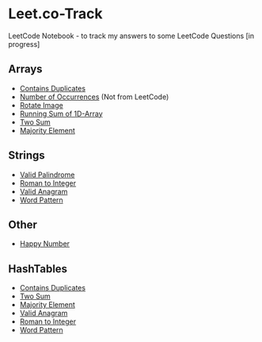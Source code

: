 # Leet.co-Track
LeetCode Notebook - to track my answers to some LeetCode Questions [in progress]

## Arrays
- [Contains Duplicates](https://github.com/alartuka/leet.co-track/blob/main/Arrays/contains_duplicate.py)
- [Number of Occurrences](https://github.com/alartuka/leet.co-track/blob/main/Arrays/number_of_occurrences.py) (Not from LeetCode)
- [Rotate Image](https://github.com/alartuka/leet.co-track/blob/main/Arrays/rotate_image.py)
- [Running Sum of 1D-Array](https://github.com/alartuka/leet.co-track/blob/main/Arrays/running_sum_of_1d_array.py)
- [Two Sum](https://github.com/alartuka/leet.co-track/blob/main/Arrays/two_sum.py)
- [Majority Element](https://github.com/alartuka/leet.co-track/blob/main/Arrays/majority_element.py)

## Strings
- [Valid Palindrome](https://github.com/alartuka/leet.co-track/blob/main/Strings/valid_palindrome.py)
- [Roman to Integer](https://github.com/alartuka/leet.co-track/blob/main/Strings/roman_to_integer.py)
- [Valid Anagram](https://github.com/alartuka/leet.co-track/blob/main/Strings/valid_anagram.py)
- [Word Pattern](https://github.com/alartuka/leet.co-track/blob/main/Strings/word_pattern.py)

## Other
- [Happy Number](https://github.com/alartuka/leet.co-track/blob/main/Other/happy_number.py)

## HashTables
- [Contains Duplicates](https://github.com/alartuka/leet.co-track/blob/main/Arrays/contains_duplicate.py)
- [Two Sum](https://github.com/alartuka/leet.co-track/blob/main/Arrays/two_sum.py)
- [Majority Element](https://github.com/alartuka/leet.co-track/blob/main/Arrays/majority_element.py)
- [Valid Anagram](https://github.com/alartuka/leet.co-track/blob/main/Strings/valid_anagram.py)
- [Roman to Integer](https://github.com/alartuka/leet.co-track/blob/main/Strings/roman_to_integer.py)
- [Word Pattern](https://github.com/alartuka/leet.co-track/blob/main/Strings/word_pattern.py)


